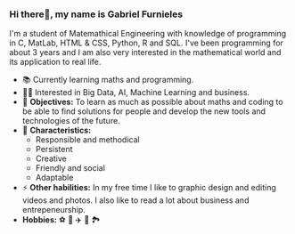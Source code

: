 ### Hi there👋, my name is Gabriel Furnieles

I'm a student of Matemathical Engineering with knowledge of programming in C, MatLab, HTML & CSS, Python, R and SQL. I've been programming for about 3 years and I am also very interested in the mathematical world and its application to real life.

- 📚 Currently learning maths and programming.
- 🙋‍♂️ Interested in Big Data, AI, Machine Learning and business.
- 🎯 **Objectives:** To learn as much as possible about maths and coding to be able to find solutions for people and develop the new tools and technologies of the future. 
- 🌱 **Characteristics:** 
    - Responsible and methodical 
    - Persistent
    - Creative
    - Friendly and social
    - Adaptable
- ⚡ **Other habilities:** In my free time I like to graphic design and editing videos and photos. I also like to read a lot about business and entrepeneurship.
- **Hobbies:** ⚽ 🎨 ✈️ 📖 🏞️
